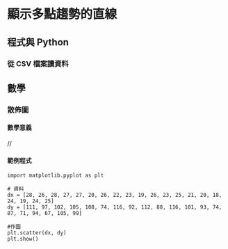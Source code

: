 # 顯示多點趨勢的直線

## 程式與 Python

### 從 CSV 檔案讀資料



## 數學

### 散佈圖

#### 數學意義

//

#### 範例程式

```
import matplotlib.pyplot as plt

# 資料
dx = [28, 26, 28, 27, 27, 20, 26, 22, 23, 19, 26, 23, 25, 21, 20, 18, 24, 19, 24, 25]
dy = [111, 97, 102, 105, 108, 74, 116, 92, 112, 88, 116, 101, 93, 74, 87, 71, 94, 67, 105, 99]

#作圖
plt.scatter(dx, dy)
plt.show()
```

